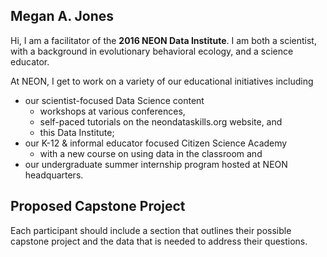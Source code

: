 ## Megan A. Jones

Hi, I am a facilitator of the **2016 NEON Data Institute**. I am both a 
scientist, with a background in evolutionary behavioral ecology, and a science 
educator. 

At NEON, I get to work on a variety of our educational initiatives 
including 

* our scientist-focused Data Science content
  + workshops at various conferences, 
  + self-paced tutorials on the neondataskills.org website, and 
  + this Data Institute;
* our K-12 & informal educator focused Citizen Science Academy 
  + with a new course on using data in the classroom and
* our undergraduate summer internship program hosted at NEON headquarters. 


## Proposed Capstone Project

Each participant should include a section that outlines their possible capstone 
project and the data that is needed to address their questions. 
